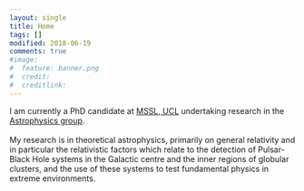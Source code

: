```yaml
---
layout: single
title: Home
tags: []
modified: 2018-06-19
comments: true
#image:
#  feature: banner.png
#  credit:
#  creditlink:
---
```


I am currently a PhD candidate at [MSSL, UCL](http://www.ucl.ac.uk/mssl) undertaking research in the [Astrophysics group](https://www.ucl.ac.uk/mssl/research/astrophysics). <br> <br>
My research is in theoretical astrophysics, primarily on general relativity and in particular the relativistic factors which relate to the detection of Pulsar-Black Hole systems in the Galactic centre and the inner regions of globular clusters, and the use of these systems to test fundamental physics in extreme environments. <br> <br>
